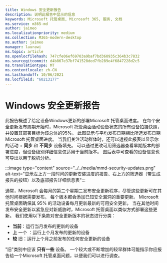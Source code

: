 ```yaml
---
title: Windows 安全更新报告
description: 说明此报告中显示的信息
keywords: Microsoft 托管桌面, Microsoft 365, 服务, 文档
ms.service: m365-md
author: jaimeo
ms.localizationpriority: medium
ms.collection: M365-modern-desktop
ms.author: jaimeo
manager: laurawi
ms.topic: article
ms.openlocfilehash: 747cfe06ef69703a9baf7bd360935c364b3c7832
ms.sourcegitcommit: d4b867e37bf741528ded7fb289e4f6847228d2c5
ms.translationtype: MT
ms.contentlocale: zh-CN
ms.lasthandoff: 10/06/2021
ms.locfileid: "60213177"
---
```

# <a name="windows-security-updates-report"></a>Windows 安全更新报告

此报告概述了给定设备Windows更新的部署Microsoft 托管桌面进度。 在每个安全更新发布周期开始时，Microsoft 托管桌面活动设备状态的所有设备拍摄快照，并设置其部署目标为该总体的95%。 此图显示与平均发布日期相比所选发布日期Microsoft 托管桌面进度。 当我们关注活动群体时，还可以透视此报表以显示你的活动 + **同步** 和 **不同步** 设备填充。 可以通过更改可用筛选器查看早期版本的部署进度，但设备级别详细信息仅适用于当前版本。 图后表中可查看的设备信息也可导出以用于脱机分析。

:::image type="content" source="../../media/mmd-security-updates.png" alt-text="显示左上方一段时间的更新安装进度的报告、右上方的筛选器（带生成报告的按钮）以及底部报告详细信息表":::

通常，Microsoft 会每月的第二个星期二发布安全更新程序，尽管这些更新可在其他时间根据需要发布。 每个版本都会添加已知安全漏洞的重要更新。 Microsoft 托管桌面确保其 95% 的活动设备每月更新最新的可用安全更新。 当在其他时间发布安全更新以紧急应对新威胁时，Microsoft 托管桌面以类似方式部署这些更新。 我们使用以下条款对安全更新版本的状态进行分类： 

- **当前**：运行当月发布的更新的设备 
- **上** 一个 ：运行上个月发布的更新的设备 
- **较** 旧：运行上个月之前发布的任何安全更新的设备 

"旧"类别中应该 **只有一些** 设备。 一个较大或不断增加的较早群体可能指示你应报告给一个Microsoft 托管桌面问题，以便我们可以进行调查。 